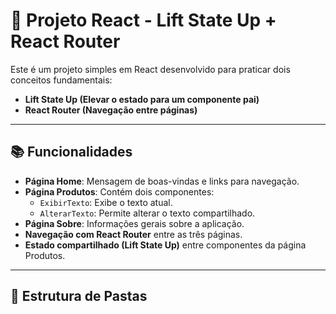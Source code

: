 # 🚀 Projeto React - Lift State Up + React Router

Este é um projeto simples em React desenvolvido para praticar dois conceitos fundamentais:

- **Lift State Up (Elevar o estado para um componente pai)**
- **React Router (Navegação entre páginas)**

---

## 📚 Funcionalidades

- **Página Home**: Mensagem de boas-vindas e links para navegação.
- **Página Produtos**: Contém dois componentes:
  - `ExibirTexto`: Exibe o texto atual.
  - `AlterarTexto`: Permite alterar o texto compartilhado.
- **Página Sobre**: Informações gerais sobre a aplicação.
- **Navegação com React Router** entre as três páginas.
- **Estado compartilhado (Lift State Up)** entre componentes da página Produtos.

---

## 🧱 Estrutura de Pastas

